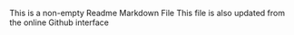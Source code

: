 This is a non-empty Readme Markdown File
This file is also updated from the online Github interface
